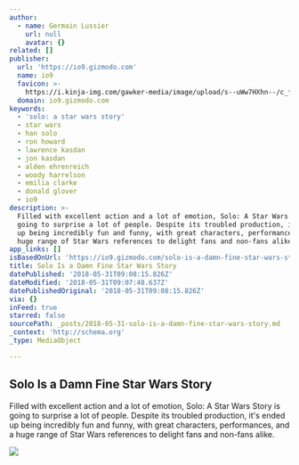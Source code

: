 ```yaml
---
author:
  - name: Germain Lussier
    url: null
    avatar: {}
related: []
publisher:
  url: 'https://io9.gizmodo.com'
  name: io9
  favicon: >-
    https://i.kinja-img.com/gawker-media/image/upload/s--uWw7HXhn--/c_fill,fl_progressive,g_center,h_80,q_80,w_80/eh1hvjxamru5z6aobgwc.png
  domain: io9.gizmodo.com
keywords:
  - 'solo: a star wars story'
  - star wars
  - han solo
  - ron howard
  - lawrence kasdan
  - jon kasdan
  - alden ehrenreich
  - woody harrelson
  - emilia clarke
  - donald glover
  - io9
description: >-
  Filled with excellent action and a lot of emotion, Solo: A Star Wars Story is
  going to surprise a lot of people. Despite its troubled production, it's ended
  up being incredibly fun and funny, with great characters, performances, and a
  huge range of Star Wars references to delight fans and non-fans alike.
app_links: []
isBasedOnUrl: 'https://io9.gizmodo.com/solo-is-a-damn-fine-star-wars-story-1825971193'
title: Solo Is a Damn Fine Star Wars Story
datePublished: '2018-05-31T09:08:15.826Z'
dateModified: '2018-05-31T09:07:48.637Z'
datePublishedOriginal: '2018-05-31T09:08:15.826Z'
via: {}
inFeed: true
starred: false
sourcePath: _posts/2018-05-31-solo-is-a-damn-fine-star-wars-story.md
_context: 'http://schema.org'
_type: MediaObject

---
```

<article style=""><h1>Solo Is a Damn Fine Star Wars Story</h1><p>Filled with excellent action and a lot of emotion, Solo: A Star Wars Story is going to surprise a lot of people. Despite its troubled production, it's ended up being incredibly fun and funny, with great characters, performances, and a huge range of Star Wars references to delight fans and non-fans alike.</p><img src="https://i.kinja-img.com/gawker-media/image/upload/s--XVZZdsaP--/c_fill,fl_progressive,g_center,h_900,q_80,w_1600/gtqqexxjbhwighv1jjsc.jpg" /></article>